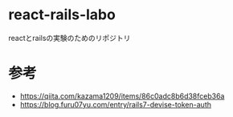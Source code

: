 # react-rails-labo
reactとrailsの実験のためのリポジトリ

# 参考
- https://qiita.com/kazama1209/items/86c0adc8b6d38fceb36a
- https://blog.furu07yu.com/entry/rails7-devise-token-auth
